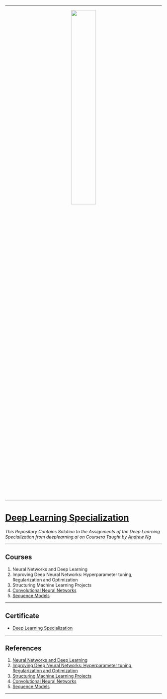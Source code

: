 ----------------------------------------------------------------------------------------
<p align="center"><img width="40%" src="https://github.com/sahilkhose/Deep-Learning/blob/master/Logo.jpg" /></p>

-------------------------------------------------------------------------------------------

# [Deep Learning Specialization](https://www.coursera.org/specializations/deep-learning)
*This Repository Contains Solution to the Assignments of the Deep Learning Specialization from deeplearning.ai on Coursera Taught by [Andrew Ng](https://www.coursera.org/instructor/andrewng)*

--------------------------------------------------------------------------------------------

## Courses
1. Neural Networks and Deep Learning
2. Improving Deep Neural Networks: Hyperparameter tuning, Regularization and Optimization
3. Structuring Machine Learning Projects
4. [Convolutional Neural Networks](https://github.com/sahilkhose/Deep-Learning/tree/master/course4)
5. [Sequence Models](https://github.com/sahilkhose/Deep-Learning/tree/master/course5)

-------------------------------------------------------------------------------------------------------------

## Certificate
* [Deep Learning Specialization](https://www.coursera.org/account/accomplishments/specialization/certificate/J4FTCAUKKPPW)

--------------------------------------------------------------------------------------------------------------

## References
1. [Neural Networks and Deep Learning](https://www.coursera.org/learn/neural-networks-deep-learning)
2. [Improving Deep Neural Networks: Hyperparameter tuning, Regularization and Optimization](https://www.coursera.org/learn/deep-neural-network)
3. [Structuring Machine Learning Projects](https://www.coursera.org/learn/machine-learning-projects)
4. [Convolutional Neural Networks](https://www.coursera.org/learn/convolutional-neural-networks)
5. [Sequence Models](https://www.coursera.org/learn/nlp-sequence-models)

---------------------------------------------------------------------------------------------------------------

